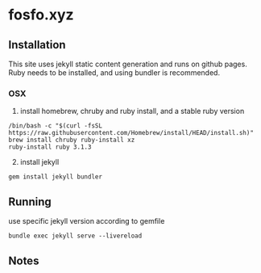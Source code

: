 # fosfo.xyz

## Installation
This site uses jekyll static content generation and runs on github pages. Ruby needs to be installed, and using bundler is recommended.

### OSX
1. install homebrew, chruby and ruby install, and a stable ruby version
```
/bin/bash -c "$(curl -fsSL https://raw.githubusercontent.com/Homebrew/install/HEAD/install.sh)"
brew install chruby ruby-install xz
ruby-install ruby 3.1.3
```
2. install jekyll
```
gem install jekyll bundler
```

## Running
use specific jekyll version according to gemfile
```
bundle exec jekyll serve --livereload
```

## Notes

